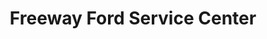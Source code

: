 ---
title: "Freeway Ford Service Center"
url: /denver/freeway-ford-service-center/
shop: Autowerkstatt
---